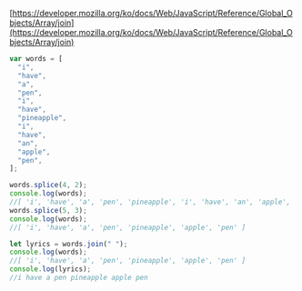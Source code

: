 [https://developer.mozilla.org/ko/docs/Web/JavaScript/Reference/Global_Objects/Array/join](https://developer.mozilla.org/ko/docs/Web/JavaScript/Reference/Global_Objects/Array/join)

```jsx
var words = [
  "i",
  "have",
  "a",
  "pen",
  "i",
  "have",
  "pineapple",
  "i",
  "have",
  "an",
  "apple",
  "pen",
];

words.splice(4, 2);
console.log(words);
//[ 'i', 'have', 'a', 'pen', 'pineapple', 'i', 'have', 'an', 'apple', 'pen']
words.splice(5, 3);
console.log(words);
//[ 'i', 'have', 'a', 'pen', 'pineapple', 'apple', 'pen' ]

let lyrics = words.join(" ");
console.log(words);
//[ 'i', 'have', 'a', 'pen', 'pineapple', 'apple', 'pen' ]
console.log(lyrics);
//i have a pen pineapple apple pen
```
